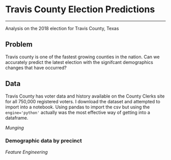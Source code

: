 # Travis County Election Predictions
---

Analysis on the 2018 election for Travis County, Texas

## Problem
Travis county is one of the fastest growing counties in the nation. Can we accurately predict the latest election with the signifcant demographics changes that have occurred?


## Data

Travis County has voter data and history available on the County Clerks site for all 750,000 registered voters. I download the dataset and attempted to import into a notebook. Using pandas to import the csv but using the `engine='python'` actually was the most effective way of getting into a dataframe.

_Munging_

### Demographic data by precinct

_Feature Engineering_
